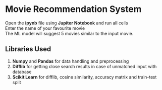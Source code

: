 # Movie Recommendation System
Open the **ipynb** file using **Jupiter Notebook** and run all cells \
Enter the name of your favourite movie \
The ML model will suggest 5 movies similar to the input movie. 

## Libraries Used
1. **Numpy** and **Pandas** for data handling and preprocessing
2. **Difflib** for getting close search results in case of unmatched input with database
3. **Scikit Learn** for difflib, cosine similarity, accuracy matrix and train-test split
